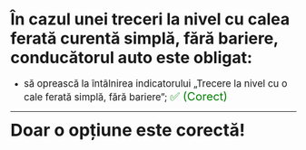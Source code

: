 # În cazul unei treceri la nivel cu calea ferată curentă simplă, fără bariere, conducătorul auto este obligat:

- <span style="font-size: larger;">să oprească la întâlnirea indicatorului „Trecere la nivel cu o cale ferată simplă, fără bariere”; <span style="color: green; font-size: larger;">✅ (Corect)</span></span>

---

<span style="font-size: 30px; font-weight: bold;">**Doar o opțiune este corectă!**</span>